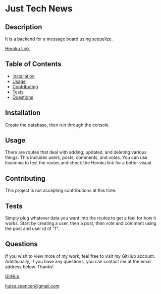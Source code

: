# Just Tech News

## Description

It is a backend for a message board using sequelize.

[Heroku Link](https://arcane-anchorage-81381.herokuapp.com/api/users)

## Table of Contents

- [Installation](#installation)
- [Usage](#usage)
- [Contributing](#contributing)
- [Tests](#tests)
- [Questions](#questions)
  <a name="installation"></a>

## Installation

Create the database, then run through the console.
<a name="usage"></a>

## Usage

There are routes that deal with adding, updated, and deleting various things. This includes users, posts, comments, and votes. You can use Insomnia to test the routes and check the Heroku link for a better visual.

<a name="contributing"></a>

## Contributing

This project is not accepting contributions at this time.
<a name="tests"></a>

## Tests

Simply plug whatever data you want into the routes to get a feel for how it works. Start by creating a user, then a post, then vote and comment using the post and user id of "1".
<a name="questions"></a>

## Questions

If you wish to view more of my work, feel free to visit my GitHub account. Additionally, if you have any questions, you can contact me at the email address below. Thanks!

[GitHub](https://github.com/SpencerHulse)

<hulse.spencer@gmail.com>
